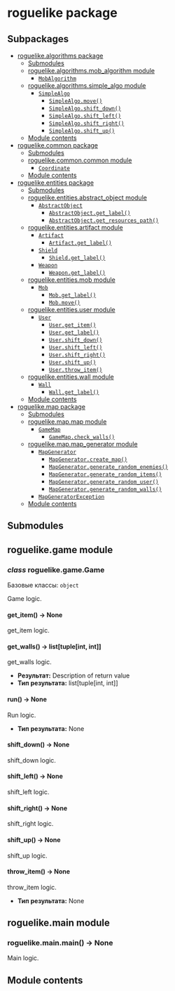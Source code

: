 # roguelike package

## Subpackages

* [roguelike.algorithms package](roguelike.algorithms.md)
  * [Submodules](roguelike.algorithms.md#submodules)
  * [roguelike.algorithms.mob_algorithm module](roguelike.algorithms.md#module-roguelike.algorithms.mob_algorithm)
    * [`MobAlgorithm`](roguelike.algorithms.md#roguelike.algorithms.mob_algorithm.MobAlgorithm)
  * [roguelike.algorithms.simple_algo module](roguelike.algorithms.md#module-roguelike.algorithms.simple_algo)
    * [`SimpleAlgo`](roguelike.algorithms.md#roguelike.algorithms.simple_algo.SimpleAlgo)
      * [`SimpleAlgo.move()`](roguelike.algorithms.md#roguelike.algorithms.simple_algo.SimpleAlgo.move)
      * [`SimpleAlgo.shift_down()`](roguelike.algorithms.md#roguelike.algorithms.simple_algo.SimpleAlgo.shift_down)
      * [`SimpleAlgo.shift_left()`](roguelike.algorithms.md#roguelike.algorithms.simple_algo.SimpleAlgo.shift_left)
      * [`SimpleAlgo.shift_right()`](roguelike.algorithms.md#roguelike.algorithms.simple_algo.SimpleAlgo.shift_right)
      * [`SimpleAlgo.shift_up()`](roguelike.algorithms.md#roguelike.algorithms.simple_algo.SimpleAlgo.shift_up)
  * [Module contents](roguelike.algorithms.md#module-roguelike.algorithms)
* [roguelike.common package](roguelike.common.md)
  * [Submodules](roguelike.common.md#submodules)
  * [roguelike.common.common module](roguelike.common.md#module-roguelike.common.common)
    * [`Coordinate`](roguelike.common.md#roguelike.common.common.Coordinate)
  * [Module contents](roguelike.common.md#module-roguelike.common)
* [roguelike.entities package](roguelike.entities.md)
  * [Submodules](roguelike.entities.md#submodules)
  * [roguelike.entities.abstract_object module](roguelike.entities.md#module-roguelike.entities.abstract_object)
    * [`AbstractObject`](roguelike.entities.md#roguelike.entities.abstract_object.AbstractObject)
      * [`AbstractObject.get_label()`](roguelike.entities.md#roguelike.entities.abstract_object.AbstractObject.get_label)
      * [`AbstractObject.get_resources_path()`](roguelike.entities.md#roguelike.entities.abstract_object.AbstractObject.get_resources_path)
  * [roguelike.entities.artifact module](roguelike.entities.md#module-roguelike.entities.artifact)
    * [`Artifact`](roguelike.entities.md#roguelike.entities.artifact.Artifact)
      * [`Artifact.get_label()`](roguelike.entities.md#roguelike.entities.artifact.Artifact.get_label)
    * [`Shield`](roguelike.entities.md#roguelike.entities.artifact.Shield)
      * [`Shield.get_label()`](roguelike.entities.md#roguelike.entities.artifact.Shield.get_label)
    * [`Weapon`](roguelike.entities.md#roguelike.entities.artifact.Weapon)
      * [`Weapon.get_label()`](roguelike.entities.md#roguelike.entities.artifact.Weapon.get_label)
  * [roguelike.entities.mob module](roguelike.entities.md#module-roguelike.entities.mob)
    * [`Mob`](roguelike.entities.md#roguelike.entities.mob.Mob)
      * [`Mob.get_label()`](roguelike.entities.md#roguelike.entities.mob.Mob.get_label)
      * [`Mob.move()`](roguelike.entities.md#roguelike.entities.mob.Mob.move)
  * [roguelike.entities.user module](roguelike.entities.md#module-roguelike.entities.user)
    * [`User`](roguelike.entities.md#roguelike.entities.user.User)
      * [`User.get_item()`](roguelike.entities.md#roguelike.entities.user.User.get_item)
      * [`User.get_label()`](roguelike.entities.md#roguelike.entities.user.User.get_label)
      * [`User.shift_down()`](roguelike.entities.md#roguelike.entities.user.User.shift_down)
      * [`User.shift_left()`](roguelike.entities.md#roguelike.entities.user.User.shift_left)
      * [`User.shift_right()`](roguelike.entities.md#roguelike.entities.user.User.shift_right)
      * [`User.shift_up()`](roguelike.entities.md#roguelike.entities.user.User.shift_up)
      * [`User.throw_item()`](roguelike.entities.md#roguelike.entities.user.User.throw_item)
  * [roguelike.entities.wall module](roguelike.entities.md#module-roguelike.entities.wall)
    * [`Wall`](roguelike.entities.md#roguelike.entities.wall.Wall)
      * [`Wall.get_label()`](roguelike.entities.md#roguelike.entities.wall.Wall.get_label)
  * [Module contents](roguelike.entities.md#module-roguelike.entities)
* [roguelike.map package](roguelike.map.md)
  * [Submodules](roguelike.map.md#submodules)
  * [roguelike.map.map module](roguelike.map.md#module-roguelike.map.map)
    * [`GameMap`](roguelike.map.md#roguelike.map.map.GameMap)
      * [`GameMap.check_walls()`](roguelike.map.md#roguelike.map.map.GameMap.check_walls)
  * [roguelike.map.map_generator module](roguelike.map.md#module-roguelike.map.map_generator)
    * [`MapGenerator`](roguelike.map.md#roguelike.map.map_generator.MapGenerator)
      * [`MapGenerator.create_map()`](roguelike.map.md#roguelike.map.map_generator.MapGenerator.create_map)
      * [`MapGenerator.generate_random_enemies()`](roguelike.map.md#roguelike.map.map_generator.MapGenerator.generate_random_enemies)
      * [`MapGenerator.generate_random_items()`](roguelike.map.md#roguelike.map.map_generator.MapGenerator.generate_random_items)
      * [`MapGenerator.generate_random_user()`](roguelike.map.md#roguelike.map.map_generator.MapGenerator.generate_random_user)
      * [`MapGenerator.generate_random_walls()`](roguelike.map.md#roguelike.map.map_generator.MapGenerator.generate_random_walls)
    * [`MapGeneratorException`](roguelike.map.md#roguelike.map.map_generator.MapGeneratorException)
  * [Module contents](roguelike.map.md#module-roguelike.map)

## Submodules

## roguelike.game module

### *class* roguelike.game.Game

Базовые классы: `object`

Game logic.

#### get_item() → None

get_item logic.

#### get_walls() → list[tuple[int, int]]

get_walls logic.

* **Результат:**
  Description of return value
* **Тип результата:**
  list[tuple[int, int]]

#### run() → None

Run logic.

* **Тип результата:**
  None

#### shift_down() → None

shift_down logic.

#### shift_left() → None

shift_left logic.

#### shift_right() → None

shift_right logic.

#### shift_up() → None

shift_up logic.

#### throw_item() → None

throw_item logic.

* **Тип результата:**
  None

## roguelike.main module

### roguelike.main.main() → None

Main logic.

## Module contents
